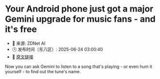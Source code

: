 # Your Android phone just got a major Gemini upgrade for music fans - and it's free
- 📅 来源: ZDNet AI
- 🕒 发布时间（东八区）: 2025-06-24 03:00:40
- 🔗 [原文链接](https://www.zdnet.com/article/your-android-phone-just-got-a-major-gemini-upgrade-for-music-fans-and-its-free/)

Now you can ask Gemini to listen to a song that's playing - or even hum it yourself - to find out the tune's name.
